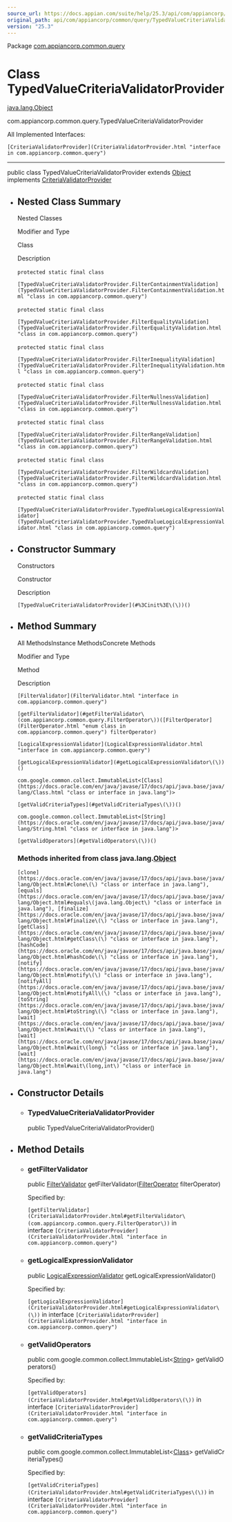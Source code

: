 ```yaml
---
source_url: https://docs.appian.com/suite/help/25.3/api/com/appiancorp/common/query/TypedValueCriteriaValidatorProvider.html
original_path: api/com/appiancorp/common/query/TypedValueCriteriaValidatorProvider.html
version: "25.3"
---
```


Package [com.appiancorp.common.query](package-summary.html)

# Class TypedValueCriteriaValidatorProvider

[java.lang.Object](https://docs.oracle.com/en/java/javase/17/docs/api/java.base/java/lang/Object.html "class or interface in java.lang")

com.appiancorp.common.query.TypedValueCriteriaValidatorProvider

All Implemented Interfaces:

`[CriteriaValidatorProvider](CriteriaValidatorProvider.html "interface in com.appiancorp.common.query")`

* * *

public class TypedValueCriteriaValidatorProvider extends [Object](https://docs.oracle.com/en/java/javase/17/docs/api/java.base/java/lang/Object.html "class or interface in java.lang") implements [CriteriaValidatorProvider](CriteriaValidatorProvider.html "interface in com.appiancorp.common.query")

-   ## Nested Class Summary

    Nested Classes

    Modifier and Type

    Class

    Description

    `protected static final class` 

    `[TypedValueCriteriaValidatorProvider.FilterContainmentValidation](TypedValueCriteriaValidatorProvider.FilterContainmentValidation.html "class in com.appiancorp.common.query")`

    `protected static final class` 

    `[TypedValueCriteriaValidatorProvider.FilterEqualityValidation](TypedValueCriteriaValidatorProvider.FilterEqualityValidation.html "class in com.appiancorp.common.query")`

    `protected static final class` 

    `[TypedValueCriteriaValidatorProvider.FilterInequalityValidation](TypedValueCriteriaValidatorProvider.FilterInequalityValidation.html "class in com.appiancorp.common.query")`

    `protected static final class` 

    `[TypedValueCriteriaValidatorProvider.FilterNullnessValidation](TypedValueCriteriaValidatorProvider.FilterNullnessValidation.html "class in com.appiancorp.common.query")`

    `protected static final class` 

    `[TypedValueCriteriaValidatorProvider.FilterRangeValidation](TypedValueCriteriaValidatorProvider.FilterRangeValidation.html "class in com.appiancorp.common.query")`

    `protected static final class` 

    `[TypedValueCriteriaValidatorProvider.FilterWildcardValidation](TypedValueCriteriaValidatorProvider.FilterWildcardValidation.html "class in com.appiancorp.common.query")`

    `protected static final class` 

    `[TypedValueCriteriaValidatorProvider.TypedValueLogicalExpressionValidator](TypedValueCriteriaValidatorProvider.TypedValueLogicalExpressionValidator.html "class in com.appiancorp.common.query")`

-   ## Constructor Summary

    Constructors

    Constructor

    Description

    `[TypedValueCriteriaValidatorProvider](#%3Cinit%3E\(\))()`

-   ## Method Summary

    All MethodsInstance MethodsConcrete Methods

    Modifier and Type

    Method

    Description

    `[FilterValidator](FilterValidator.html "interface in com.appiancorp.common.query")`

    `[getFilterValidator](#getFilterValidator\(com.appiancorp.common.query.FilterOperator\))([FilterOperator](FilterOperator.html "enum class in com.appiancorp.common.query") filterOperator)`

    `[LogicalExpressionValidator](LogicalExpressionValidator.html "interface in com.appiancorp.common.query")`

    `[getLogicalExpressionValidator](#getLogicalExpressionValidator\(\))()`

    `com.google.common.collect.ImmutableList<[Class](https://docs.oracle.com/en/java/javase/17/docs/api/java.base/java/lang/Class.html "class or interface in java.lang")>`

    `[getValidCriteriaTypes](#getValidCriteriaTypes\(\))()`

    `com.google.common.collect.ImmutableList<[String](https://docs.oracle.com/en/java/javase/17/docs/api/java.base/java/lang/String.html "class or interface in java.lang")>`

    `[getValidOperators](#getValidOperators\(\))()`

    ### Methods inherited from class java.lang.[Object](https://docs.oracle.com/en/java/javase/17/docs/api/java.base/java/lang/Object.html "class or interface in java.lang")

    `[clone](https://docs.oracle.com/en/java/javase/17/docs/api/java.base/java/lang/Object.html#clone\(\) "class or interface in java.lang"), [equals](https://docs.oracle.com/en/java/javase/17/docs/api/java.base/java/lang/Object.html#equals\(java.lang.Object\) "class or interface in java.lang"), [finalize](https://docs.oracle.com/en/java/javase/17/docs/api/java.base/java/lang/Object.html#finalize\(\) "class or interface in java.lang"), [getClass](https://docs.oracle.com/en/java/javase/17/docs/api/java.base/java/lang/Object.html#getClass\(\) "class or interface in java.lang"), [hashCode](https://docs.oracle.com/en/java/javase/17/docs/api/java.base/java/lang/Object.html#hashCode\(\) "class or interface in java.lang"), [notify](https://docs.oracle.com/en/java/javase/17/docs/api/java.base/java/lang/Object.html#notify\(\) "class or interface in java.lang"), [notifyAll](https://docs.oracle.com/en/java/javase/17/docs/api/java.base/java/lang/Object.html#notifyAll\(\) "class or interface in java.lang"), [toString](https://docs.oracle.com/en/java/javase/17/docs/api/java.base/java/lang/Object.html#toString\(\) "class or interface in java.lang"), [wait](https://docs.oracle.com/en/java/javase/17/docs/api/java.base/java/lang/Object.html#wait\(\) "class or interface in java.lang"), [wait](https://docs.oracle.com/en/java/javase/17/docs/api/java.base/java/lang/Object.html#wait\(long\) "class or interface in java.lang"), [wait](https://docs.oracle.com/en/java/javase/17/docs/api/java.base/java/lang/Object.html#wait\(long,int\) "class or interface in java.lang")`

-   ## Constructor Details

    -   ### TypedValueCriteriaValidatorProvider

        public TypedValueCriteriaValidatorProvider()

-   ## Method Details

    -   ### getFilterValidator

        public [FilterValidator](FilterValidator.html "interface in com.appiancorp.common.query") getFilterValidator([FilterOperator](FilterOperator.html "enum class in com.appiancorp.common.query") filterOperator)

        Specified by:

        `[getFilterValidator](CriteriaValidatorProvider.html#getFilterValidator\(com.appiancorp.common.query.FilterOperator\))` in interface `[CriteriaValidatorProvider](CriteriaValidatorProvider.html "interface in com.appiancorp.common.query")`

    -   ### getLogicalExpressionValidator

        public [LogicalExpressionValidator](LogicalExpressionValidator.html "interface in com.appiancorp.common.query") getLogicalExpressionValidator()

        Specified by:

        `[getLogicalExpressionValidator](CriteriaValidatorProvider.html#getLogicalExpressionValidator\(\))` in interface `[CriteriaValidatorProvider](CriteriaValidatorProvider.html "interface in com.appiancorp.common.query")`

    -   ### getValidOperators

        public com.google.common.collect.ImmutableList<[String](https://docs.oracle.com/en/java/javase/17/docs/api/java.base/java/lang/String.html "class or interface in java.lang")\> getValidOperators()

        Specified by:

        `[getValidOperators](CriteriaValidatorProvider.html#getValidOperators\(\))` in interface `[CriteriaValidatorProvider](CriteriaValidatorProvider.html "interface in com.appiancorp.common.query")`

    -   ### getValidCriteriaTypes

        public com.google.common.collect.ImmutableList<[Class](https://docs.oracle.com/en/java/javase/17/docs/api/java.base/java/lang/Class.html "class or interface in java.lang")\> getValidCriteriaTypes()

        Specified by:

        `[getValidCriteriaTypes](CriteriaValidatorProvider.html#getValidCriteriaTypes\(\))` in interface `[CriteriaValidatorProvider](CriteriaValidatorProvider.html "interface in com.appiancorp.common.query")`